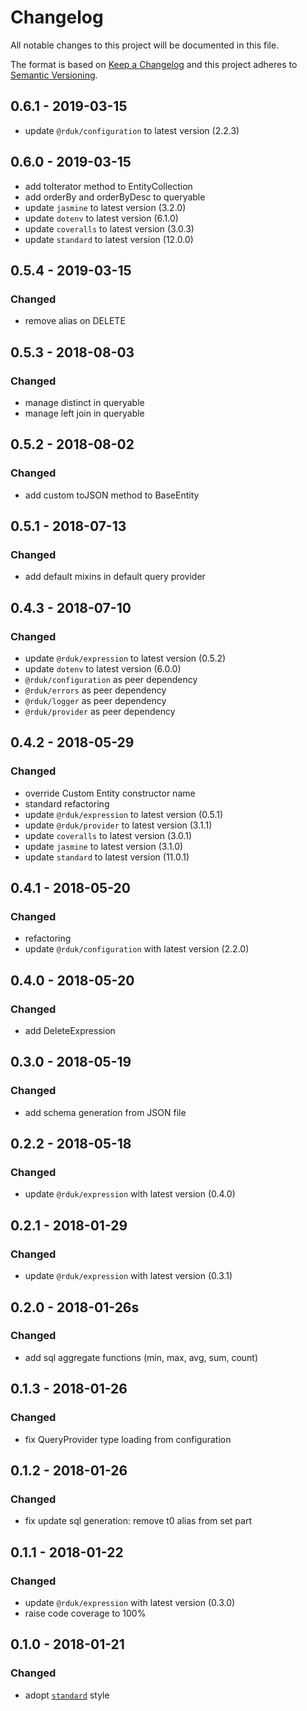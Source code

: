 # Changelog
All notable changes to this project will be documented in this file.

The format is based on [Keep a Changelog](http://keepachangelog.com/en/1.0.0/)
and this project adheres to [Semantic Versioning](http://semver.org/spec/v2.0.0.html).

## 0.6.1 - 2019-03-15
- update `@rduk/configuration` to latest version (2.2.3)

## 0.6.0 - 2019-03-15
- add toIterator method to EntityCollection
- add orderBy and orderByDesc to queryable
- update `jasmine` to latest version (3.2.0)
- update `dotenv` to latest version (6.1.0)
- update `coveralls` to latest version (3.0.3)
- update `standard` to latest version (12.0.0)

## 0.5.4 - 2019-03-15
### Changed
- remove alias on DELETE

## 0.5.3 - 2018-08-03
### Changed
- manage distinct in queryable
- manage left join in queryable

## 0.5.2 - 2018-08-02
### Changed
- add custom toJSON method to BaseEntity

## 0.5.1 - 2018-07-13
### Changed
- add default mixins in default query provider

## 0.4.3 - 2018-07-10
### Changed
- update `@rduk/expression` to latest version (0.5.2)
- update `dotenv` to latest version (6.0.0)
- `@rduk/configuration` as peer dependency
- `@rduk/errors` as peer dependency
- `@rduk/logger` as peer dependency
- `@rduk/provider` as peer dependency

## 0.4.2 - 2018-05-29
### Changed
- override Custom Entity constructor name
- standard refactoring
- update `@rduk/expression` to latest version (0.5.1)
- update `@rduk/provider` to latest version (3.1.1)
- update `coveralls` to latest version (3.0.1)
- update `jasmine` to latest version (3.1.0)
- update `standard` to latest version (11.0.1)

## 0.4.1 - 2018-05-20
### Changed
- refactoring
- update `@rduk/configuration` with latest version (2.2.0)

## 0.4.0 - 2018-05-20
### Changed
- add DeleteExpression

## 0.3.0 - 2018-05-19
### Changed
- add schema generation from JSON file

## 0.2.2 - 2018-05-18
### Changed
- update `@rduk/expression` with latest version (0.4.0)

## 0.2.1 - 2018-01-29
### Changed
- update `@rduk/expression` with latest version (0.3.1)

## 0.2.0 - 2018-01-26s
### Changed
- add sql aggregate functions (min, max, avg, sum, count)

## 0.1.3 - 2018-01-26
### Changed
- fix QueryProvider type loading from configuration

## 0.1.2 - 2018-01-26
### Changed
- fix update sql generation: remove t0 alias from set part

## 0.1.1 - 2018-01-22
### Changed
- update `@rduk/expression` with latest version (0.3.0)
- raise code coverage to 100%

## 0.1.0 - 2018-01-21
### Changed
- adopt [`standard`](https://github.com/standard/standard#readme) style
